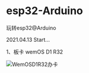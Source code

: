 # esp32-Arduino

玩转esp32@Arduino

2021.04.13 Start...

1、板卡 wemOS D1 R32

![WemOSD1R32办卡](../img/WemOS-D1-R32.jpg)


